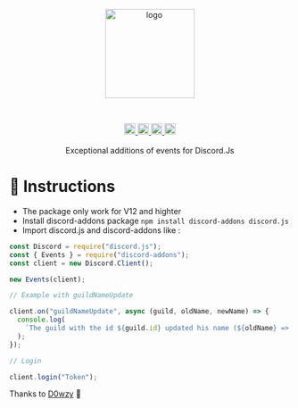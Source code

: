 <p align="center"><img height="160" align="center" src="http://freiik.me/assets/img/discord-addons.png" alt="logo"/></p>
<br>
<p align="center">
  <a href="https://npmjs.com/discord-addons/">
    <img height="20" alt="npm" src="https://badgen.net/badge/install/discord-addons/red?icon=npm" target="_blank" />
  </a>
  <a href="https://npmjs.com/discord-addons/">
    <img height="20" alt="dt" src="https://img.shields.io/npm/dt/discord-addons?color=orange" target="_blank" />
  </a>
  <a href="https://github.com/FreiikDev/discord-addons/">
    <img height="20" alt="gh" src="https://badgen.net/badge/Freiik/discord-addons/yellow?icon=github" target="_blank" />
  </a>
  <a href="https://npmjs.com/discord-addons/">
    <img height="20" alt="v" src="https://img.shields.io/npm/v/discord-addons?color=green" target="_blank" />
  </a>
  </br>
  </br>
  Exceptional additions of events for Discord.Js
</p>


# 📰 Instructions
- The package only work for V12 and highter
- Install discord-addons package ``npm install discord-addons discord.js``
- Import discord.js and discord-addons like : 
```js
const Discord = require("discord.js");
const { Events } = require("discord-addons");
const client = new Discord.Client();

new Events(client);

// Example with guildNameUpdate

client.on("guildNameUpdate", async (guild, oldName, newName) => {
  console.log(
    `The guild with the id ${guild.id} updated his name (${oldName} => ${newName})`
  );
});

// Login

client.login("Token");
```

Thanks to [D0wzy](https://github.com/D0wzy) 🎉

